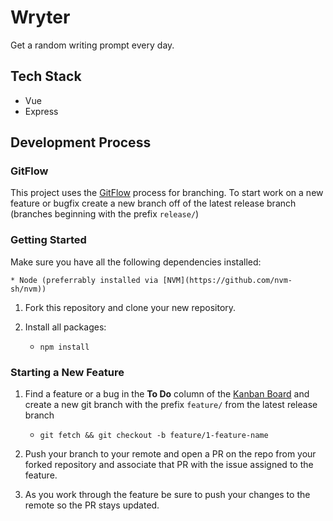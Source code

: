 # Wryter

Get a random writing prompt every day.

## Tech Stack

* Vue
* Express

## Development Process

### GitFlow

This project uses the [GitFlow](https://www.atlassian.com/git/tutorials/comparing-workflows/gitflow-workflow) process for branching. To start work on a new feature or bugfix create a new branch off of the latest release branch (branches beginning with the prefix `release/`)

### Getting Started

Make sure you have all the following dependencies installed:

    * Node (preferrably installed via [NVM](https://github.com/nvm-sh/nvm))

1) Fork this repository and clone your new repository.

2) Install all packages:

    - `npm install`

### Starting a New Feature

1) Find a feature or a bug in the **To Do** column of the [Kanban Board](https://github.com/davideugenepratt/wryter/projects/2) and create a new git branch with the prefix `feature/` from the latest release branch

    - `git fetch && git checkout -b feature/1-feature-name`

2) Push your branch to your remote and open a PR on the repo from your forked repository and associate that PR with the issue assigned to the feature.

3) As you work through the feature be sure to push your changes to the remote so the PR stays updated.
